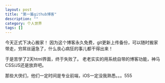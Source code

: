 ```yaml
---
layout: post
title: "第一篇github博客"
description: ""
category: 个人世界
tags: []
---
```


今天正式下决心搬家！ 因为这个博客永久免费，git更新上传备份，可以随时搬家带走，穷屌丝逼急了，什么丧心病狂的事儿都干得出来！

于是苦学了2天html界面，终于失败了。 老老实实的用系统自带的博客功能，神马CSS/JS还是放弃吧。

那些大侠们，他们一定时间是专业前端，iOS一定没我熟悉。。。555